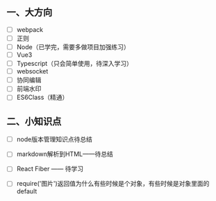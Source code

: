 ## 一、大方向

- [ ] webpack
- [ ] 正则
- [ ] Node（已学完，需要多做项目加强练习）
- [ ] Vue3
- [ ] Typescript（只会简单使用，待深入学习）
- [ ] websocket
- [ ] 协同编辑
- [ ] 前端水印
- [ ] ES6Class（精通）

## 二、小知识点

- [ ] node版本管理知识点待总结
- [ ] markdown解析到HTML——待总结
- [ ] React Fiber —— 待学习
- [ ] require('图片')返回值为什么有些时候是个对象，有些时候是对象里面的default

